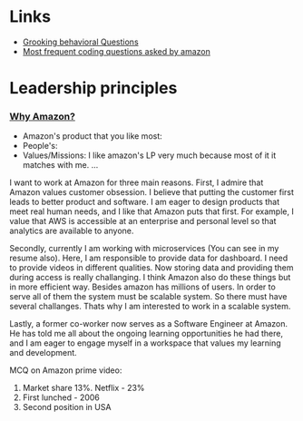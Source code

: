# Links
* [Grooking behavioral Questions](https://www.educative.io/courses/grokking-the-behavioral-interview)
* [Most frequent coding questions asked by amazon](https://igotanoffer.com/blogs/tech/amazon-software-development-engineer-interview)

# Leadership principles
### [Why Amazon?](https://www.educative.io/blog/why-amazon-interview-question)
  * Amazon's product that you like most:
  * People's:
  * Values/Missions: I like amazon's LP very much because most of it it matches with me. ...

I want to work at Amazon for three main reasons. First, I admire that Amazon values customer obsession. I believe that putting the customer first leads to better product and software. I am eager to design products that meet real human needs, and I like that Amazon puts that first. For example, I value that AWS is accessible at an enterprise and personal level so that analytics are available to anyone.

Secondly, currently I am working with microservices (You can see in my resume also). Here, I am responsible to provide data for dashboard. I need to provide videos in different qualities. Now storing data and providing them during access is really challanging. I think Amazon also do these things but in more efficient way. Besides amazon has millions of users. In order to serve all of them the system must be scalable system. So there must have several challanges. Thats why I am interested to work in a scalable system.

Lastly, a former co-worker now serves as a Software Engineer at Amazon. He has told me all about the ongoing learning opportunities he had there, and I am eager to engage myself in a workspace that values my learning and development.




MCQ on Amazon prime video:
1. Market share 13%. Netflix - 23%
2. First lunched - 2006
3. Second position in USA

